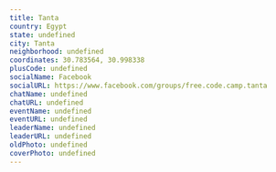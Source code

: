 ```yaml
---
title: Tanta
country: Egypt
state: undefined
city: Tanta
neighborhood: undefined
coordinates: 30.783564, 30.998338
plusCode: undefined
socialName: Facebook
socialURL: https://www.facebook.com/groups/free.code.camp.tanta
chatName: undefined
chatURL: undefined
eventName: undefined
eventURL: undefined
leaderName: undefined
leaderURL: undefined
oldPhoto: undefined
coverPhoto: undefined
---
```

